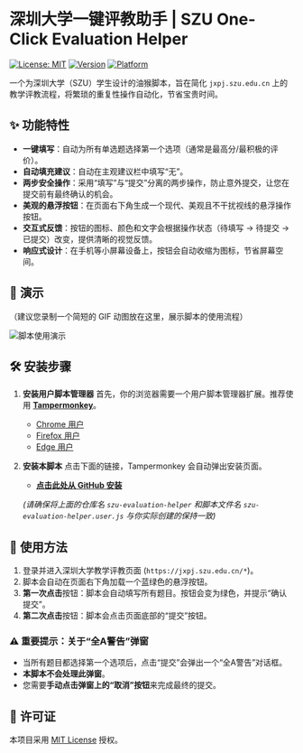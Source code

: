 # 深圳大学一键评教助手 | SZU One-Click Evaluation Helper

[![License: MIT](https://img.shields.io/badge/License-MIT-yellow.svg)](https://opensource.org/licenses/MIT)
[![Version](https://img.shields.io/badge/version-4.0-blue.svg)](https://github.com/Liunian2000/szu-evaluation-helper)
[![Platform](https://img.shields.io/badge/platform-Tampermonkey-brightgreen.svg)](https://www.tampermonkey.net/)

一个为深圳大学（SZU）学生设计的油猴脚本，旨在简化 `jxpj.szu.edu.cn` 上的教学评教流程，将繁琐的重复性操作自动化，节省宝贵时间。

## ✨ 功能特性

-   **一键填写**：自动为所有单选题选择第一个选项（通常是最高分/最积极的评价）。
-   **自动填充建议**：自动在主观建议栏中填写“无”。
-   **两步安全操作**：采用“填写”与“提交”分离的两步操作，防止意外提交，让您在提交前有最终确认的机会。
-   **美观的悬浮按钮**：在页面右下角生成一个现代、美观且不干扰视线的悬浮操作按钮。
-   **交互式反馈**：按钮的图标、颜色和文字会根据操作状态（待填写 -> 待提交 -> 已提交）改变，提供清晰的视觉反馈。
-   **响应式设计**：在手机等小屏幕设备上，按钮会自动收缩为图标，节省屏幕空间。

## 🚀 演示

（建议您录制一个简短的 GIF 动图放在这里，展示脚本的使用流程）

![脚本使用演示](https://user-images.githubusercontent.com/your-id/your-repo/assets/demo.gif)

## 🛠️ 安装步骤

1.  **安装用户脚本管理器**
    首先，你的浏览器需要一个用户脚本管理器扩展。推荐使用 [**Tampermonkey**](https://www.tampermonkey.net/)。
    -   [Chrome 用户](https://chrome.google.com/webstore/detail/tampermonkey/dhdgffkkebhmkfjojejmpbldmpobfkfo)
    -   [Firefox 用户](https://addons.mozilla.org/en-US/firefox/addon/tampermonkey/)
    -   [Edge 用户](https://microsoftedge.microsoft.com/addons/detail/tampermonkey/iikmkjmpaadaobahmlepeloendndfphd)

2.  **安装本脚本**
    点击下面的链接，Tampermonkey 会自动弹出安装页面。

    -   **[点击此处从 GitHub 安装](https://github.com/Liunian2000/szu-evaluation-helper/raw/main/szu-evaluation-helper.user.js)**
    
    *(请确保将上面的仓库名 `szu-evaluation-helper` 和脚本文件名 `szu-evaluation-helper.user.js` 与你实际创建的保持一致)*

## 📖 使用方法

1.  登录并进入深圳大学教学评教页面 (`https://jxpj.szu.edu.cn/*`)。
2.  脚本会自动在页面右下角加载一个蓝绿色的悬浮按钮。
3.  **第一次点击**按钮：脚本会自动填写所有题目。按钮会变为绿色，并提示“确认提交”。
4.  **第二次点击**按钮：脚本会点击页面底部的“提交”按钮。

### ⚠️ 重要提示：关于“全A警告”弹窗

-   当所有题目都选择第一个选项后，点击“提交”会弹出一个“全A警告”对话框。
-   **本脚本不会处理此弹窗**。
-   您需要**手动点击弹窗上的“取消”按钮**来完成最终的提交。
    

## 📄 许可证

本项目采用 [MIT License](https://opensource.org/licenses/MIT) 授权。
